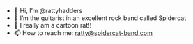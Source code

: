 - 👋 Hi, I’m @rattyhadders
- 👀 I’m the guitarist in an excellent rock band called Spidercat
- 🌱 I really am a cartoon rat!!
- 📫 How to reach me: ratty@spidercat-band.com
